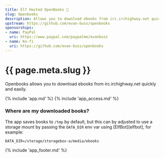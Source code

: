 ```yaml
---
title: Elf Hosted OpenBooks 🧝
slug: Openbooks
description: Allows you to download ebooks from irc.irchighway.net quickly and easily.
upstream: https://github.com/evan-buss/openbooks
sponsorships:
- name: PayPal
  uri: https://www.paypal.com/paypalme/evanbuss
- name: Ko-fi
  uri: https://github.com/evan-buss/openbooks
---
```


# {{ page.meta.slug }}

Openbooks allows you to download ebooks from irc.irchighway.net quickly and easily.

{% include 'app.md' %}
{% include 'app_access.md' %}

### Where are my downloaded books?

The app saves books to `/tmp` by default, but this can by adjusted to use a storage mount by passing the `DATA_DIR` env var using [ElfBot][elfbot], for example:

``` title="Quick-paste into Plex's environment variables using ElfBot"
DATA_DIR=/storage/storagebox-a/media/ebooks
```


{% include 'app_footer.md' %}